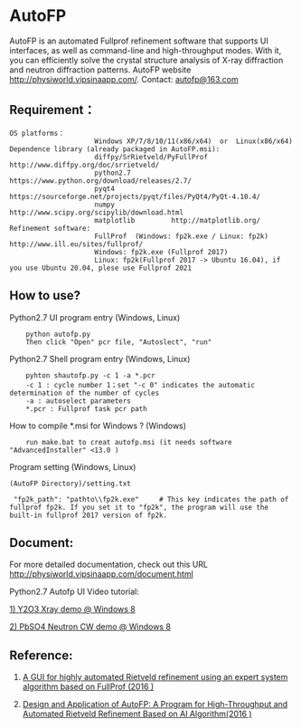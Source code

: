 # AutoFP
AutoFP is an automated Fullprof refinement software that supports UI interfaces, as well as command-line and high-throughput modes. With it, you can efficiently solve the crystal structure analysis of X-ray diffraction and neutron diffraction patterns.
AutoFP website <http://physiworld.vipsinaapp.com/>. Contact: autofp@163.com

## Requirement：
	OS platforms：
                         Windows XP/7/8/10/11(x86/x64)	or  Linux(x86/x64)
	Dependence library (already packaged in AutoFP.msi):
			 			 diffpy/SrRietveld/PyFullProf     http://www.diffpy.org/doc/srrietveld/
                         python2.7			https://www.python.org/download/releases/2.7/
                         pyqt4 	            https://sourceforge.net/projects/pyqt/files/PyQt4/PyQt-4.10.4/
                         numpy              http://www.scipy.org/scipylib/download.html
                         matplotlib         http://matplotlib.org/
	Refinement software: 
                         FullProf  (Windows: fp2k.exe / Linux: fp2k) http://www.ill.eu/sites/fullprof/
						 Windows: fp2k.exe (Fullprof 2017)
						 Linux: fp2k(Fullprof 2017 -> Ubuntu 16.04), if you use Ubuntu 20.04, plese use Fullprof 2021


## How to use?
Python2.7 UI program entry (Windows, Linux)

		python autofp.py
		Then click "Open" pcr file, "Autoslect", "run" 

Python2.7 Shell program entry (Windows, Linux)

		pyhton shautofp.py -c 1 -a *.pcr
		-c 1 : cycle number 1；set "-c 0" indicates the automatic determination of the number of cycles
		-a : autoselect parameters
		*.pcr : Fullprof task pcr path


How to compile *.msi for Windows ? (Windows)

		run make.bat to creat autofp.msi (it needs software "AdvancedInstaller" <13.0 )

Program setting (Windows, Linux)

	(AutoFP Directory)/setting.txt

	 "fp2k_path": "pathto\\fp2k.exe"	 # This key indicates the path of fullprof fp2k. If you set it to "fp2k", the program will use the built-in fullprof 2017 version of fp2k.

## Document:
For more detailed documentation, check out this URL <http://physiworld.vipsinaapp.com/document.html>

Python2.7 Autofp UI Video tutorial: 

[1) Y2O3 Xray demo @ Windows 8](http://physiworld.vipsinaapp.com/demo.html) 

[2) PbSO4 Neutron CW demo @ Windows 8](http://physiworld.vipsinaapp.com/demo_pbso4_cw.html)

## Reference:
1. [A GUI for highly automated Rietveld refinement using an expert system algorithm based on FullProf (2016 )](http://webfile.sinacloud.net/autofp/kc5011.pdf)

2. [Design and Application of AutoFP: A Program for High-Throughput and Automated Rietveld Refinement Based on AI Algorithm(2016 )](http://webfile.sinacloud.net/autofp/autofp.pdf)
